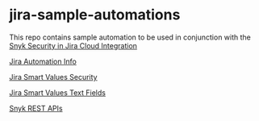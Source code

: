 # jira-sample-automations
This repo contains sample automation to be used in conjunction with the [Snyk Security in Jira Cloud Integration](https://docs.snyk.io/integrate-with-snyk/jira-and-slack-integrations/snyk-security-in-jira-cloud-integration)


[Jira Automation Info](https://www.atlassian.com/software/jira/features/automation)


[Jira Smart Values Security](https://support.atlassian.com/cloud-automation/docs/jira-smart-values-security/)

[Jira Smart Values Text Fields](https://support.atlassian.com/cloud-automation/docs/jira-smart-values-text-fields/)

[Snyk REST APIs](https://apidocs.snyk.io/?version=2024-10-15)
